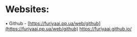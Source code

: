 # Websites:
• Github - [https://furiyaai.pp.ua/web/github](https://furiyaai.pp.ua/web/github) https://furiyaai.github.io/
